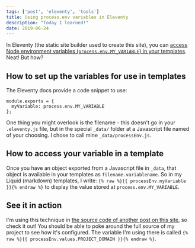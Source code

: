 ```yaml
---
tags: ['post', 'eleventy', 'tools']
title: Using process.env variables in Eleventy
description: "Today I learned!"
date: 2019-06-24
---
```


In Eleventy (the static site builder used to create this site), you can [access Node environment variables (`process.env.MY_VARIABLE`) in your templates](https://www.11ty.io/docs/data-js/#example%3A-exposing-environment-variables). Neat! But how?

## How to set up the variables for use in templates 
The Eleventy docs provide a code snippet to use: 

```
module.exports = {
  myVariable: process.env.MY_VARIABLE
};
```

One thing you might overlook is the filename - this doesn't go in your `.eleventy.js` file, but in the special `_data/` folder at a Javascript file named of your choosing. I chose to call mine `_data/processEnv.js`. 

## How to access your variable in a template

Once you have an object exported from a Javascript file in `_data`, that object is available in your templates as `filename.variablename`. So in my Liquid (markdown) templates, I write: `{% raw %}{{ processEnv.myVariable }}{% endraw %}` to display the value stored at `process.env.MY_VARIABLE`. 

## See it in action

I'm using this technique in [the source code of another post on this site](https://glitch.com/edit/#!/{{processEnv.values.PROJECT_DOMAIN}}?path=posts/2019-06-24-project-domain-as-env.md:1:0), so check it out! You should be able to poke around the full source of my project to see how it's configured. The variable I'm using there is called 
`{% raw %}{{ processEnv.values.PROJECT_DOMAIN }}{% endraw %}`.
